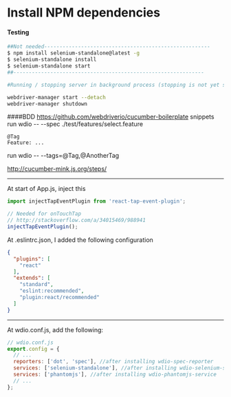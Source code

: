 Install NPM dependencies
========================
#### Testing

```sh
##Not needed------------------------------------------------------
$ npm install selenium-standalone@latest -g
$ selenium-standalone install
$ selenium-standalone start
##--------------------------------------------------------------

#Running / stopping server in background process (stopping is not yet supported on standalone server 3.x.x):

webdriver-manager start --detach
webdriver-manager shutdown
```

####BDD
https://github.com/webdriverio/cucumber-boilerplate snippets
run wdio -- --spec ./test/features/select.feature

```Gherkin
@Tag
Feature: ...

```
run wdio -- --tags=@Tag,@AnotherTag


http://cucumber-mink.js.org/steps/

------------------------------------------------------------------------------
At start of App.js, inject this
```js
import injectTapEventPlugin from 'react-tap-event-plugin';

// Needed for onTouchTap
// http://stackoverflow.com/a/34015469/988941
injectTapEventPlugin();

```

At .eslintrc.json, I added the following configuration
```json
{
  "plugins": [
    "react"
  ],
  "extends": [
    "standard",
    "eslint:recommended",
    "plugin:react/recommended"
  ]
}
```
--------------------------------------------------------------
At wdio.conf.js, add the following:
```js
// wdio.conf.js
export.config = {
  // ...
  reporters: ['dot', 'spec'], //after installing wdio-spec-reporter
  services: ['selenium-standalone'], //after installing wdio-selenium-standalone-service
  services: ['phantomjs'], //after installing wdio-phantomjs-service
  // ...
};
```

